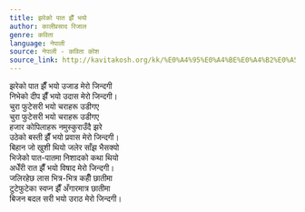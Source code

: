 ```yaml
---
title: झरेको पात झैँ भयो
author: कालीप्रसाद रिजाल
genre: कविता
language: नेपाली
source: नेपाली - कविता कोश
source_link: http://kavitakosh.org/kk/%E0%A4%95%E0%A4%BE%E0%A4%B2%E0%A5%80%E0%A4%AA%E0%A5%8D%E0%A4%B0%E0%A4%B8%E0%A4%BE%E0%A4%A6_%E0%A4%B0%E0%A4%BF%E0%A4%9C%E0%A4%BE%E0%A4%B2
---
```


झरेको पात झैँ भयो उजाड मेरो जिन्दगी  
निभेको दीप झैँ भयो उदास मेरो जिन्दगी।  
चुरा फुटेसरी भयो चराहरू उडीगए  
चुरा फुटेसरी भयो चराहरू उडीगए  
हजार कोपिलाहरू नमुस्कुराउँदै झरे  
उठेको बस्ती झैँ भयो प्रवास मेरो जिन्दगी।  
बिहान जो खुशी थियो जलेर साँझ भैसक्यो  
भिजेको पात-पातमा निशादको कथा थियो  
अधेँरी रात झैँ भयो विषाद मेरो जिन्दगी।  
जलिरहेछ लास भित्र-भित्र कहीँ छातीमा  
टुटेफुटेका स्वप्न झैँ अँगारमात्र छातीमा  
बिजन बदल सरी भयो उराठ मेरो जिन्दगी।
